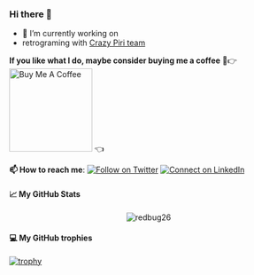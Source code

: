 ### Hi there 👋

- 🔭 I’m currently working on
- retrograming with [Crazy Piri team](https://crazypiri.eu)

<!-- 🌱 I’m currently learning security
- 👯 I’m looking to collaborate on ...
- 🤔 I’m looking for help with ...
- 💬 Ask me about ...
- 📫 How to reach me: ...
- 😄 Pronouns: ...
- ⚡ Fun fact: ...
-->

<b>  If you like what I do, maybe consider buying me a coffee</b> 🥺👉
<a href="https://www.buymeacoffee.com/redbug" target="_blank"><img src="https://cdn.buymeacoffee.com/buttons/v2/default-red.png" alt="Buy Me A Coffee" width="150" ></a> 👈

<b>  📫 How to reach me</b>: [![Follow on Twitter](https://img.shields.io/badge/--twitter?label=Twitter&logo=Twitter&style=social)](https://twitter.com/kyuran) [![Connect on LinkedIn](https://img.shields.io/badge/--linkedin?label=LinkedIn&logo=LinkedIn&style=social)](https://www.linkedin.com/in/redbug/)

<h4>  📈 My GitHub Stats</h4>

<p align="center"> <img src="https://github-readme-stats.vercel.app/api?username=redbug26&show_icons=true&theme=gotham&count_private=true" alt="redbug26" />

<h4>  💻 My GitHub trophies </h4> 

[![trophy](https://github-profile-trophy.vercel.app/?username=redbug26&theme=onedark&margin-w=15&margin-h=10&no-frame=true)](https://github.com/redbug26/github-profile-trophy)
